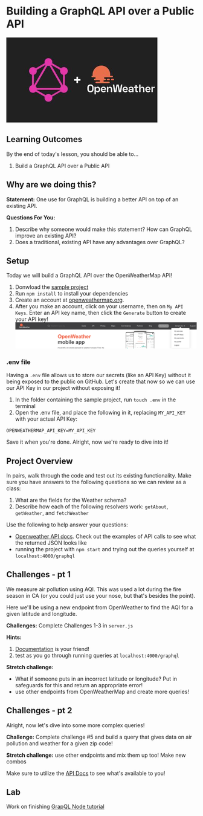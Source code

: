 # Building a GraphQL API over a Public API

![banner_image](./assets/public_api_banner.jpg)

<!-- > -->

## Learning Outcomes

By the end of today's lesson, you should be able to...

1. Build a GraphQL API over a Public API


<!-- > -->

## Why are we doing this?

**Statement:** One use for GraphQL is building a better API on top of an existing API. 

**Questions For You:**

1. Describe why someone would make this statement? How can GraphQL improve an existing API?
1. Does a traditional, existing API have any advantages over GraphQL?

<!--
- Allows for an improved formatting of data
- Solves problems with over fetching
-->


## Setup

Today we will build a GraphQL API over the OpenWeatherMap API! 

1. Donwload the [sample project](https://github.com/Make-School-Courses/FEW-2.9-Technical-Seminar/tree/master/challenges/class-4)
1. Run `npm install` to install your dependencies
1. Create an account at [openweathermap.org](https://openweathermap.org/).
1. After you make an account, click on your username, then on `My API Keys`. Enter an API key name, then click the `Generate` button to create your API key!
![api_keys](./assets/api_keys.png)

<!-- v -->

### .env file

Having a `.env` file allows us to store our secrets (like an API Key) without it being exposed to the public on GitHub. Let's create that now so we can use our API Key in our project without exposing it!

1. In the folder containing the sample project, run `touch .env` in the terminal
1. Open the .env file, and place the following in it, replacing `MY_API_KEY` with your actual API Key:

```
OPENWEATHERMAP_API_KEY=MY_API_KEY
```

Save it when you're done. Alright, now we're ready to dive into it!

<!-- > -->

## Project Overview

In pairs, walk through the code and test out its existing functionality. Make sure you have answers to the following questions so we can review as a class:

1. What are the fields for the Weather schema?
1. Describe how each of the following resolvers work: `getAbout`, `getWeather`, and `fetchWeather`

Use the following to help answer your questions:

- [Openweather API docs](https://openweathermap.org/current). Check out the examples of API calls to see what the returned JSON looks like
- running the project with `npm start` and trying out the queries yourself at `localhost:4000/graphql`

<!-- > -->

## Challenges - pt 1

We measure air pollution using AQI. This was used a lot during the fire season in CA (or you could just use your nose, but that's besides the point).

Here we'll be using a new endpoint from OpenWeather to find the AQI for a given latitude and longitude.

**Challenges:** Complete Challenges 1-3 in `server.js`

**Hints:**

1. [Documentation](https://openweathermap.org/api/air-pollution) is your friend!
1. test as you go through running queries at `localhost:4000/graphql`

**Stretch challenge:** 

- What if someone puts in an incorrect latitude or longitude? Put in safeguards for this and return an appropriate error!
- use other endpoints from OpenWeatherMap and create more queries!

<!-- > -->

## Challenges - pt 2

Alright, now let's dive into some more complex queries!

**Challenge:** Complete challenge #5 and build a query that gives data on air pollution and weather for a given zip code!

**Stretch challenge:** use other endpoints and mix them up too! Make new combos

Make sure to utilize the [API Docs](https://openweathermap.org/api) to see what's available to you!

<!-- > -->

## Lab

Work on finishing [GrapQL Node tutorial](https://www.howtographql.com/graphql-js/0-introduction/)